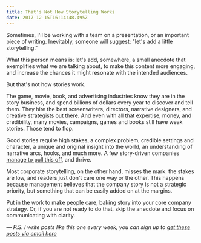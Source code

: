 ```yaml
---
title: That's Not How Storytelling Works
date: 2017-12-15T16:14:48.495Z
---
```

Sometimes, I'll be working with a team on a presentation, or an important piece of writing. Inevitably, someone will suggest: "let's add a little storytelling."

<!--more-->

What this person means is: let's add, somewhere, a small anecdote that exemplifies what we are talking about, to make this content more engaging, and increase the chances it might resonate with the intended audiences. 

But that's not how stories work. 

The game, movie, book, and advertising industries know they are in the story business, and spend billions of dollars every year to discover and tell them. They hire the best screenwriters, directors, narrative designers, and creative strategists out there. And even with all that expertise, money, and credibility, many movies, campaigns, games and books still have weak stories. Those tend to flop. 

Good stories require high stakes, a complex problem, credible settings and character, a unique and original insight into the world, an understanding of narrative arcs, hooks, and much more. A few story-driven companies [manage to pull this off](https://blog.davideberretta.com/post/how-to-find-your-company-story/), and thrive.  

Most corporate storytelling, on the other hand, misses the mark: the stakes are low, and readers just don't care one way or the other. This happens because management believes that the company story is not a strategic priority, but something that can be easily added on at the margins.

Put in the work to make people care, baking story into your core company strategy. Or, if you are not ready to do that, skip the anecdote and focus on communicating with clarity. 

––
*P.S. I write posts like this one every week, you can sign up to [get these posts via email here](http://fleisure.us6.list-manage2.com/subscribe?u=1b57ff432660d827a9445f307&id=db415544cc)*
